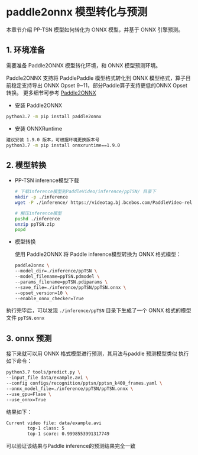 # paddle2onnx 模型转化与预测

本章节介绍 PP-TSN 模型如何转化为 ONNX 模型，并基于 ONNX 引擎预测。

## 1. 环境准备

需要准备 Paddle2ONNX 模型转化环境，和 ONNX 模型预测环境。

Paddle2ONNX 支持将 PaddlePaddle 模型格式转化到 ONNX 模型格式，算子目前稳定支持导出 ONNX Opset 9~11，部分Paddle算子支持更低的ONNX Opset转换。
更多细节可参考 [Paddle2ONNX](https://github.com/PaddlePaddle/Paddle2ONNX/blob/develop/README_zh.md)

- 安装 Paddle2ONNX
```bash
python3.7 -m pip install paddle2onnx
```

- 安装 ONNXRuntime
```bash
建议安装 1.9.0 版本，可根据环境更换版本号
python3.7 -m pip install onnxruntime==1.9.0
```

## 2. 模型转换

- PP-TSN inference模型下载

    ```bash
    # 下载inference模型到PaddleVideo/inference/ppTSN/ 目录下
    mkdir -p ./inference
    wget -P ./inference/ https://videotag.bj.bcebos.com/PaddleVideo-release2.3/ppTSN.zip

    # 解压inference模型
    pushd ./inference
    unzip ppTSN.zip
    popd
    ```

- 模型转换

    使用 Paddle2ONNX 将 Paddle inference模型转换为 ONNX 格式模型：

    ```bash
    paddle2onnx \
    --model_dir=./inference/ppTSN \
    --model_filename=ppTSN.pdmodel \
    --params_filename=ppTSN.pdiparams \
    --save_file=./inference/ppTSN/ppTSN.onnx \
    --opset_version=10 \
    --enable_onnx_checker=True
    ```
执行完毕后，可以发现 `./inference/ppTSN` 目录下生成了一个 ONNX 格式的模型文件 `ppTSN.onnx`

## 3. onnx 预测

接下来就可以用 ONNX 格式模型进行预测，其用法与paddle 预测模型类似
执行如下命令：
```bash
python3.7 tools/predict.py \
--input_file data/example.avi \
--config configs/recognition/pptsn/pptsn_k400_frames.yaml \
--onnx_model_file=./inference/ppTSN/ppTSN.onnx \
--use_gpu=Flase \
--use_onnx=True
```

结果如下：
```bash
Current video file: data/example.avi
        top-1 class: 5
        top-1 score: 0.9998553991317749
```
可以验证该结果与Paddle inference的预测结果完全一致

